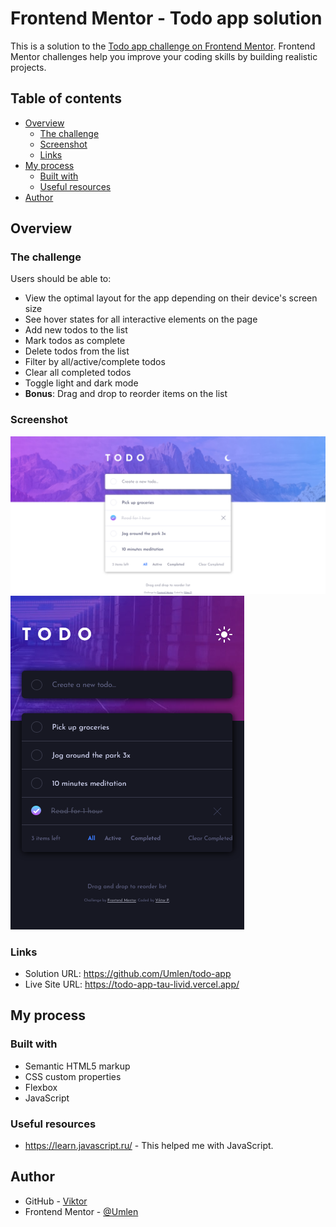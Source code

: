 # Frontend Mentor - Todo app solution

This is a solution to the [Todo app challenge on Frontend Mentor](https://www.frontendmentor.io/challenges/todo-app-Su1_KokOW). Frontend Mentor challenges help you improve your coding skills by building realistic projects. 

## Table of contents

- [Overview](#overview)
  - [The challenge](#the-challenge)
  - [Screenshot](#screenshot)
  - [Links](#links)
- [My process](#my-process)
  - [Built with](#built-with)
  - [Useful resources](#useful-resources)
- [Author](#author)

## Overview

### The challenge

Users should be able to:

- View the optimal layout for the app depending on their device's screen size
- See hover states for all interactive elements on the page
- Add new todos to the list
- Mark todos as complete
- Delete todos from the list
- Filter by all/active/complete todos
- Clear all completed todos
- Toggle light and dark mode
- **Bonus**: Drag and drop to reorder items on the list

### Screenshot

![](./screenshots/light-theme.png)
![](./screenshots/dark-theme.png)

### Links

- Solution URL: https://github.com/Umlen/todo-app
- Live Site URL: https://todo-app-tau-livid.vercel.app/

## My process

### Built with

- Semantic HTML5 markup
- CSS custom properties
- Flexbox
- JavaScript

### Useful resources

- https://learn.javascript.ru/ - This helped me with JavaScript.

## Author

- GitHub - [Viktor](https://github.com/Umlen)
- Frontend Mentor - [@Umlen](https://www.frontendmentor.io/profile/Umlen)